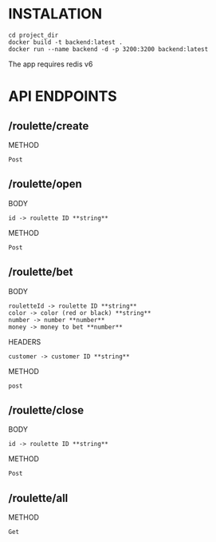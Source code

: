 # INSTALATION

    cd project_dir
    docker build -t backend:latest .
    docker run --name backend -d -p 3200:3200 backend:latest

The app requires redis v6

# API ENDPOINTS

## /roulette/create
METHOD

    Post

## /roulette/open
BODY

    id -> roulette ID **string**

METHOD

    Post

## /roulette/bet
BODY

    rouletteId -> roulette ID **string**
    color -> color (red or black) **string**
    number -> number **number**
    money -> money to bet **number**

HEADERS

    customer -> customer ID **string**

METHOD

    post

## /roulette/close
BODY

    id -> roulette ID **string**

METHOD

    Post

## /roulette/all
METHOD
    
    Get
